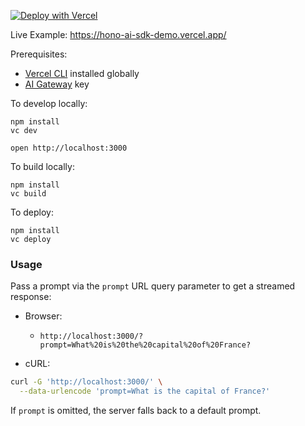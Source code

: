 [![Deploy with Vercel](https://vercel.com/button)](https://vercel.com/new/clone?repository-url=https://github.com/vercel/examples/tree/main/framework-boilerplates/hono&template=hono)

Live Example: https://hono-ai-sdk-demo.vercel.app/

Prerequisites:

- [Vercel CLI](https://vercel.com/docs/cli) installed globally
- [AI Gateway](https://vercel.com/docs/ai-gateway#using-the-ai-gateway-with-an-api-key) key

To develop locally:

```
npm install
vc dev
```

```
open http://localhost:3000
```

To build locally:

```
npm install
vc build
```

To deploy:

```
npm install
vc deploy
```


### Usage

Pass a prompt via the `prompt` URL query parameter to get a streamed response:

- Browser:
  - `http://localhost:3000/?prompt=What%20is%20the%20capital%20of%20France?`

- cURL:

```bash
curl -G 'http://localhost:3000/' \
  --data-urlencode 'prompt=What is the capital of France?'
```

If `prompt` is omitted, the server falls back to a default prompt.
